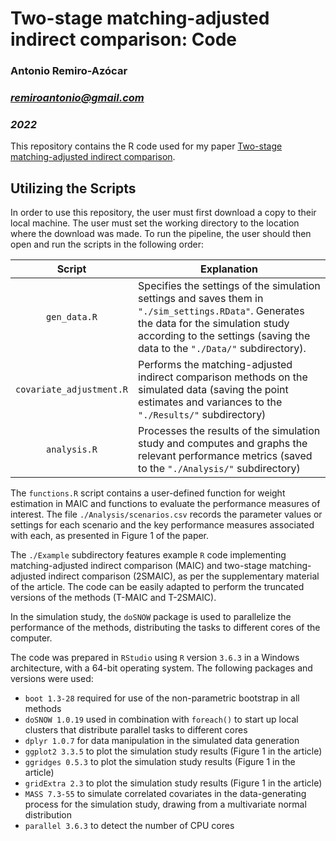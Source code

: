 # Two-stage matching-adjusted indirect comparison: Code

### Antonio Remiro-Azócar

### *remiroantonio@gmail.com*

### *2022*

This repository contains the R code used for my paper [Two-stage matching-adjusted indirect comparison][1]. 

## Utilizing the Scripts

In order to use this repository, the user must first download a copy to their local machine. The user must set the working directory to the location where the download was made. To run the pipeline, the user should then open and run the scripts in the following order:

|          Script          | Explanation                                                  |
| :----------------------: | ------------------------------------------------------------ |
|       `gen_data.R`       | Specifies the settings of the simulation settings and saves them in `"./sim_settings.RData"`. Generates the data for the simulation study according to the settings (saving the data to the `"./Data/"` subdirectory). |
| `covariate_adjustment.R` | Performs the matching-adjusted indirect comparison methods on the simulated data (saving the point estimates and variances to the `"./Results/"` subdirectory) |
|       `analysis.R`       | Processes the results of the simulation study and computes and graphs the relevant performance metrics (saved to the `"./Analysis/"` subdirectory) |

The `functions.R` script contains a user-defined function for weight estimation in MAIC and functions to evaluate the performance measures of interest. The file `./Analysis/scenarios.csv` records the parameter values or settings for each scenario and the key performance measures associated with each, as presented in Figure 1 of the paper. 

The `./Example` subdirectory features example `R` code implementing matching-adjusted indirect comparison (MAIC) and two-stage matching-adjusted indirect comparison (2SMAIC), as per the supplementary material of the article. The code can be easily adapted to perform the truncated versions of the methods (T-MAIC and T-2SMAIC). 

In the simulation study, the `doSNOW` package is used to parallelize the performance of the methods, distributing the tasks to different cores of the computer. 

The code was prepared in `RStudio` using `R` version `3.6.3` in a Windows architecture, with a 64-bit operating system. The following packages and versions were used:

* `boot 1.3-28` required for use of the non-parametric bootstrap in all methods 
* `doSNOW 1.0.19` used in combination with `foreach()` to start up local clusters that distribute parallel tasks to different cores
* `dplyr 1.0.7` for data manipulation in the simulated data generation
* `ggplot2 3.3.5` to plot the simulation study results (Figure 1 in the article)
* `ggridges 0.5.3` to plot the simulation study results (Figure 1 in the article)
* `gridExtra 2.3` to plot the simulation study results (Figure 1 in the article)
* `MASS 7.3-55` to simulate correlated covariates in the data-generating process for the simulation study, drawing from a multivariate normal distribution 
* `parallel 3.6.3` to detect the number of CPU cores

[1]: https://doi.org/10.1186/s12874-022-01692-9
